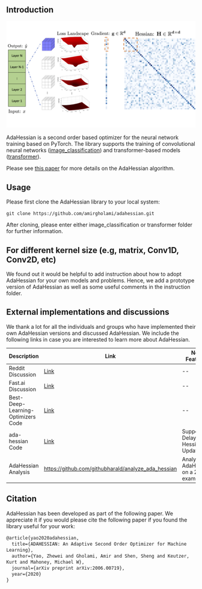 ## Introduction
![Block](imgs/diagonal_illustration.png)

AdaHessian is a second order based optimizer for the neural network training based on PyTorch. The library supports the training of convolutional neural networks ([image_classification](https://github.com/amirgholami/adahessian/tree/master/image_classification)) and transformer-based models ([transformer](https://github.com/amirgholami/adahessian/tree/master/transformer)). 

Please see [this paper](https://arxiv.org/pdf/2006.00719.pdf) for more details on the AdaHessian algorithm.


## Usage
Please first clone the AdaHessian library to your local system:
```
git clone https://github.com/amirgholami/adahessian.git
```

After cloning, please enter either image_classification or transformer folder for further information.

## For different kernel size (e.g, matrix, Conv1D, Conv2D, etc)
We found out it would be helpful to add instruction about how to adopt AdaHessian for your own models and problems. Hence, we add a prototype version of AdaHessian as well as some useful comments in the instruction folder. 

## External implementations and discussions
We thank a lot for all the individuals and groups who have implemented their own AdaHessian versions and discussed AdaHessian. We include the following links in case you are interested to learn more about AdaHessian.

Description | Link | New Features
---|---|---
Reddit Discussion | [Link](https://www.reddit.com/r/MachineLearning/comments/i76wxd/adahessian_an_adaptive_second_orderoptimizer_for/) | --
Fast.ai Discussion | [Link](https://forums.fast.ai/t/adahessian/76214/15) | -- 
Best-Deep-Learning-Optimizers Code| [Link](https://github.com/lessw2020/Best-Deep-Learning-Optimizers/tree/master/adahessian) | --
ada-hessian Code | [Link](https://github.com/davda54/ada-hessian) | Support Delayed Hessian Update
AdaHessian Analysis | https://github.com/githubharald/analyze_ada_hessian | Analyze AdaHessian on a 2D example

## Citation
AdaHessian has been developed as part of the following paper. We appreciate it if you would please cite the following paper if you found the library useful for your work:

```text
@article{yao2020adahessian,
  title={ADAHESSIAN: An Adaptive Second Order Optimizer for Machine Learning},
  author={Yao, Zhewei and Gholami, Amir and Shen, Sheng and Keutzer, Kurt and Mahoney, Michael W},
  journal={arXiv preprint arXiv:2006.00719},
  year={2020}
}
```
